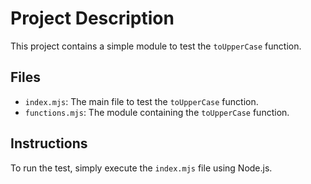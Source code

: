 # Project Description

This project contains a simple module to test the `toUpperCase` function.

## Files

- `index.mjs`: The main file to test the `toUpperCase` function.
- `functions.mjs`: The module containing the `toUpperCase` function.

## Instructions

To run the test, simply execute the `index.mjs` file using Node.js.